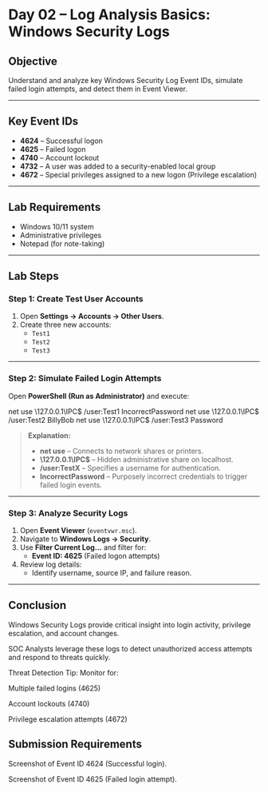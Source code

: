 # Day 02 – Log Analysis Basics: Windows Security Logs

## Objective
Understand and analyze key Windows Security Log Event IDs, simulate failed login attempts, and detect them in Event Viewer.

---

## Key Event IDs
- **4624** – Successful logon  
- **4625** – Failed logon  
- **4740** – Account lockout  
- **4732** – A user was added to a security-enabled local group  
- **4672** – Special privileges assigned to a new logon (Privilege escalation)  

---

## Lab Requirements
- Windows 10/11 system  
- Administrative privileges  
- Notepad (for note-taking)

---

## Lab Steps

### Step 1: Create Test User Accounts
1. Open **Settings → Accounts → Other Users**.  
2. Create three new accounts:
   - `Test1`
   - `Test2`
   - `Test3`

---

### Step 2: Simulate Failed Login Attempts
Open **PowerShell (Run as Administrator)** and execute:

net use \\127.0.0.1\IPC$ /user:Test1 IncorrectPassword
net use \\127.0.0.1\IPC$ /user:Test2 BillyBob
net use \\127.0.0.1\IPC$ /user:Test3 Password

> **Explanation:**  
> - **net use** – Connects to network shares or printers.  
> - **\\127.0.0.1\IPC$** – Hidden administrative share on localhost.  
> - **/user:TestX** – Specifies a username for authentication.  
> - **IncorrectPassword** – Purposely incorrect credentials to trigger failed login events.

---

### Step 3: Analyze Security Logs
1. Open **Event Viewer** (`eventvwr.msc`).  
2. Navigate to **Windows Logs → Security**.  
3. Use **Filter Current Log…** and filter for:
   - **Event ID: 4625** (Failed logon attempts)  
4. Review log details:
   - Identify username, source IP, and failure reason. 
---

## Conclusion
Windows Security Logs provide critical insight into login activity, privilege escalation, and account changes.

SOC Analysts leverage these logs to detect unauthorized access attempts and respond to threats quickly.

Threat Detection Tip: Monitor for:

Multiple failed logins (4625)

Account lockouts (4740)

Privilege escalation attempts (4672)

## Submission Requirements
Screenshot of Event ID 4624 (Successful login).

Screenshot of Event ID 4625 (Failed login attempt).
